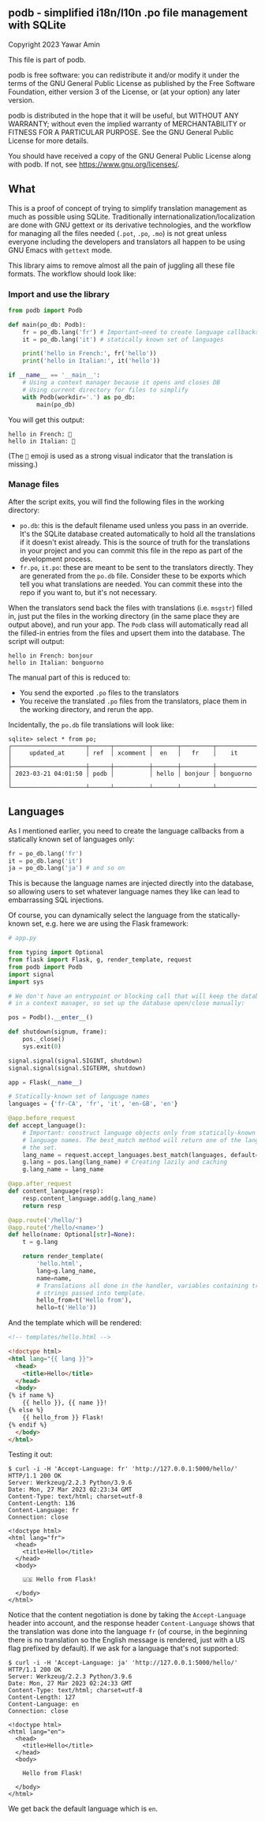 ## podb - simplified i18n/l10n .po file management with SQLite

Copyright 2023 Yawar Amin

This file is part of podb.

podb is free software: you can redistribute it and/or modify it under
the terms of the GNU General Public License as published by the Free Software
Foundation, either version 3 of the License, or (at your option) any later
version.

podb is distributed in the hope that it will be useful, but WITHOUT
ANY WARRANTY; without even the implied warranty of MERCHANTABILITY or FITNESS
FOR A PARTICULAR PURPOSE. See the GNU General Public License for more details.

You should have received a copy of the GNU General Public License along with
podb. If not, see <https://www.gnu.org/licenses/>.

## What

This is a proof of concept of trying to simplify translation management as much
as possible using SQLite. Traditionally internationalization/localization are
done with GNU gettext or its derivative technologies, and the workflow for
managing all the files needed (`.pot`, `.po`, `.mo`) is not great unless
everyone including the developers and translators all happen to be using GNU
Emacs with `gettext` mode.

This library aims to remove almost all the pain of juggling all these file
formats. The workflow should look like:

### Import and use the library

```python
from podb import Podb

def main(po_db: Podb):
    fr = po_db.lang('fr') # Important–need to create language callbacks only from
    it = po_db.lang('it') # statically known set of languages

    print('hello in French:', fr('hello'))
    print('hello in Italian:', it('hello'))

if __name__ == '__main__':
    # Using a context manager because it opens and closes DB
    # Using current directory for files to simplify
    with Podb(workdir='.') as po_db:
        main(po_db)
```

You will get this output:

```
hello in French: 🔴
hello in Italian: 🔴
```

(The `🔴` emoji is used as a strong visual indicator that the translation is
missing.)

### Manage files

After the script exits, you will find the following files in the working
directory:

- `po.db`: this is the default filename used unless you pass in an override. It's
  the SQLite database created automatically to hold all the translations if it
  doesn't exist already. This is the source of truth for the translations in
  your project and you can commit this file in the repo as part of the
  development process.
- `fr.po`, `it.po`: these are meant to be sent to the translators directly. They
  are generated from the `po.db` file. Consider these to be exports which tell
  you what translations are needed. You can commit these into the repo if you
  want to, but it's not necessary.

When the translators send back the files with translations (i.e. `msgstr`)
filled in, just put the files in the working directory (in the same place they
are output above), and run your app. The `Podb` class will automatically read
all the filled-in entries from the files and upsert them into the database. The
script will output:

```
hello in French: bonjour
hello in Italian: bonguorno
```

The manual part of this is reduced to:

- You send the exported `.po` files to the translators
- You receive the translated `.po` files from the translators, place them in the
  working directory, and rerun the app.

Incidentally, the `po.db` file translations will look like:

```
sqlite> select * from po;
┌─────────────────────┬──────┬──────────┬───────┬─────────┬───────────┐
│     updated_at      │ ref  │ xcomment │  en   │   fr    │    it     │
├─────────────────────┼──────┼──────────┼───────┼─────────┼───────────┤
│ 2023-03-21 04:01:50 │ podb │          │ hello │ bonjour │ bonguorno │
└─────────────────────┴──────┴──────────┴───────┴─────────┴───────────┘
```

## Languages

As I mentioned earlier, you need to create the language callbacks from a
statically known set of languages only:

```python
fr = po_db.lang('fr')
it = po_db.lang('it')
ja = po_db.lang('ja') # and so on
```

This is because the language names are injected directly into the database, so
allowing users to set whatever language names they like can lead to embarrassing
SQL injections.

Of course, you can dynamically select the language from the statically-known set,
e.g. here we are using the Flask framework:

```python
# app.py

from typing import Optional
from flask import Flask, g, render_template, request
from podb import Podb
import signal
import sys

# We don't have an entrypoint or blocking call that will keep the database open
# in a context manager, so set up the database open/close manually:

pos = Podb().__enter__()

def shutdown(signum, frame):
    pos._close()
    sys.exit(0)

signal.signal(signal.SIGINT, shutdown)
signal.signal(signal.SIGTERM, shutdown)

app = Flask(__name__)

# Statically-known set of language names
languages = {'fr-CA', 'fr', 'it', 'en-GB', 'en'}

@app.before_request
def accept_language():
    # Important: construct language objects only from statically-known set of
    # language names. The best_match method will return one of the languages in
    # the set.
    lang_name = request.accept_languages.best_match(languages, default='en')
    g.lang = pos.lang(lang_name) # Creating lazily and caching
    g.lang_name = lang_name

@app.after_request
def content_language(resp):
    resp.content_language.add(g.lang_name)
    return resp

@app.route('/hello/')
@app.route('/hello/<name>')
def hello(name: Optional[str]=None):
    t = g.lang

    return render_template(
        'hello.html',
        lang=g.lang_name,
        name=name,
        # Translations all done in the handler, variables containing translated
        # strings passed into template.
        hello_from=t('Hello from'),
        hello=t('Hello'))
```

And the template which will be rendered:

```html
<!-- templates/hello.html -->

<!doctype html>
<html lang="{{ lang }}">
  <head>
    <title>Hello</title>
  </head>
  <body>
{% if name %}
    {{ hello }}, {{ name }}!
{% else %}
    {{ hello_from }} Flask!
{% endif %}
  </body>
</html>
```

Testing it out:

```
$ curl -i -H 'Accept-Language: fr' 'http://127.0.0.1:5000/hello/'
HTTP/1.1 200 OK
Server: Werkzeug/2.2.3 Python/3.9.6
Date: Mon, 27 Mar 2023 02:23:34 GMT
Content-Type: text/html; charset=utf-8
Content-Length: 136
Content-Language: fr
Connection: close

<!doctype html>
<html lang="fr">
  <head>
    <title>Hello</title>
  </head>
  <body>

    🇺🇸 Hello from Flask!

  </body>
</html>
```

Notice that the content negotiation is done by taking the `Accept-Language`
header into account, and the response header `Content-Language` shows that the
translation was done into the language `fr` (of course, in the beginning there is
no translation so the English message is rendered, just with a US flag prefixed
by default). If we ask for a language that's not supported:

```
$ curl -i -H 'Accept-Language: ja' 'http://127.0.0.1:5000/hello/'
HTTP/1.1 200 OK
Server: Werkzeug/2.2.3 Python/3.9.6
Date: Mon, 27 Mar 2023 02:24:33 GMT
Content-Type: text/html; charset=utf-8
Content-Length: 127
Content-Language: en
Connection: close

<!doctype html>
<html lang="en">
  <head>
    <title>Hello</title>
  </head>
  <body>

    Hello from Flask!

  </body>
</html>
```

We get back the default language which is `en`.
